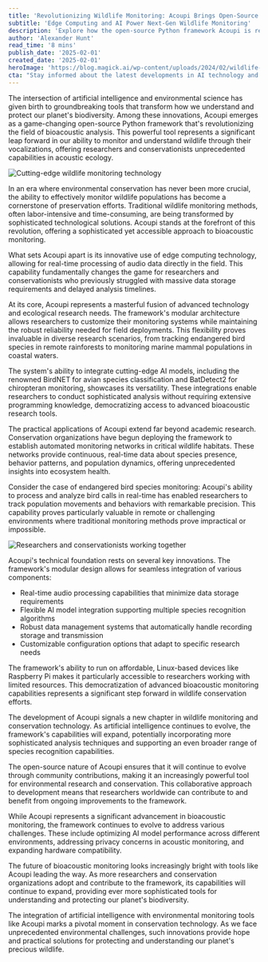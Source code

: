 ```yaml
---
title: 'Revolutionizing Wildlife Monitoring: Acoupi Brings Open-Source Innovation to Bioacoustic Analysis'
subtitle: 'Edge Computing and AI Power Next-Gen Wildlife Monitoring'
description: 'Explore how the open-source Python framework Acoupi is reshaping bioacoustic analysis with real-time processing and AI models. Discover its transformative impact on wildlife monitoring and conservation efforts.'
author: 'Alexander Hunt'
read_time: '8 mins'
publish_date: '2025-02-01'
created_date: '2025-02-01'
heroImage: 'https://blog.magick.ai/wp-content/uploads/2024/02/wildlife-monitoring.jpg'
cta: "Stay informed about the latest developments in AI technology and join our growing community of tech enthusiasts!"
---
```


The intersection of artificial intelligence and environmental science has given birth to groundbreaking tools that transform how we understand and protect our planet's biodiversity. Among these innovations, Acoupi emerges as a game-changing open-source Python framework that's revolutionizing the field of bioacoustic analysis. This powerful tool represents a significant leap forward in our ability to monitor and understand wildlife through their vocalizations, offering researchers and conservationists unprecedented capabilities in acoustic ecology.

![Cutting-edge wildlife monitoring technology](https://i.magick.ai/PIXE/1738424960389_magick_img.webp)

In an era where environmental conservation has never been more crucial, the ability to effectively monitor wildlife populations has become a cornerstone of preservation efforts. Traditional wildlife monitoring methods, often labor-intensive and time-consuming, are being transformed by sophisticated technological solutions. Acoupi stands at the forefront of this revolution, offering a sophisticated yet accessible approach to bioacoustic monitoring.

What sets Acoupi apart is its innovative use of edge computing technology, allowing for real-time processing of audio data directly in the field. This capability fundamentally changes the game for researchers and conservationists who previously struggled with massive data storage requirements and delayed analysis timelines.

At its core, Acoupi represents a masterful fusion of advanced technology and ecological research needs. The framework's modular architecture allows researchers to customize their monitoring systems while maintaining the robust reliability needed for field deployments. This flexibility proves invaluable in diverse research scenarios, from tracking endangered bird species in remote rainforests to monitoring marine mammal populations in coastal waters.

The system's ability to integrate cutting-edge AI models, including the renowned BirdNET for avian species classification and BatDetect2 for chiropteran monitoring, showcases its versatility. These integrations enable researchers to conduct sophisticated analysis without requiring extensive programming knowledge, democratizing access to advanced bioacoustic research tools.

The practical applications of Acoupi extend far beyond academic research. Conservation organizations have begun deploying the framework to establish automated monitoring networks in critical wildlife habitats. These networks provide continuous, real-time data about species presence, behavior patterns, and population dynamics, offering unprecedented insights into ecosystem health.

Consider the case of endangered bird species monitoring: Acoupi's ability to process and analyze bird calls in real-time has enabled researchers to track population movements and behaviors with remarkable precision. This capability proves particularly valuable in remote or challenging environments where traditional monitoring methods prove impractical or impossible.

![Researchers and conservationists working together](https://i.magick.ai/PIXE/1738424960393_magick_img.webp)

Acoupi's technical foundation rests on several key innovations. The framework's modular design allows for seamless integration of various components:

- Real-time audio processing capabilities that minimize data storage requirements
- Flexible AI model integration supporting multiple species recognition algorithms
- Robust data management systems that automatically handle recording storage and transmission
- Customizable configuration options that adapt to specific research needs

The framework's ability to run on affordable, Linux-based devices like Raspberry Pi makes it particularly accessible to researchers working with limited resources. This democratization of advanced bioacoustic monitoring capabilities represents a significant step forward in wildlife conservation efforts.

The development of Acoupi signals a new chapter in wildlife monitoring and conservation technology. As artificial intelligence continues to evolve, the framework's capabilities will expand, potentially incorporating more sophisticated analysis techniques and supporting an even broader range of species recognition capabilities.

The open-source nature of Acoupi ensures that it will continue to evolve through community contributions, making it an increasingly powerful tool for environmental research and conservation. This collaborative approach to development means that researchers worldwide can contribute to and benefit from ongoing improvements to the framework.

While Acoupi represents a significant advancement in bioacoustic monitoring, the framework continues to evolve to address various challenges. These include optimizing AI model performance across different environments, addressing privacy concerns in acoustic monitoring, and expanding hardware compatibility.

The future of bioacoustic monitoring looks increasingly bright with tools like Acoupi leading the way. As more researchers and conservation organizations adopt and contribute to the framework, its capabilities will continue to expand, providing ever more sophisticated tools for understanding and protecting our planet's biodiversity.

The integration of artificial intelligence with environmental monitoring tools like Acoupi marks a pivotal moment in conservation technology. As we face unprecedented environmental challenges, such innovations provide hope and practical solutions for protecting and understanding our planet's precious wildlife.